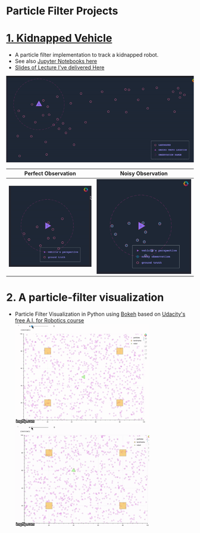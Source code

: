# Particle Filter Projects
# [1. Kidnapped Vehicle](./kidnapped-vehicle/README.md)
- A particle filter implementation to track a kidnapped robot.
- See also [Jupyter Notebooks here](https://github.com/mithi/rusty-genes/tree/rusty-genes/particlefilter)
- [Slides of Lecture I've delivered Here](./docs/Particle-Filters-Lecture.pdf)

![](./docs/simple-global-plot.gif)

| Perfect Observation | Noisy Observation |
| ----------------------------- |:-------------------------------:|
| ![](./docs/simple-vehicle-plot.gif) | ![](./docs/vehicle-plot-noisy.gif)|

# 2. A particle-filter visualization
- Particle Filter Visualization  in Python using [Bokeh](bokeh.pydata.org) based on [Udacity's free A.I. for Robotics course](https://www.udacity.com/course/artificial-intelligence-for-robotics--cs373)
![Animation 1](./docs/animation1.gif)
![Animation 2](./docs/animation2.gif)

